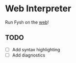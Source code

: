 # Web Interpreter

Run Fysh on the [web](https://fysh-fyve.github.io/)!

## TODO

- [ ] Add syntax highlighting
- [ ] Add diagnostics
